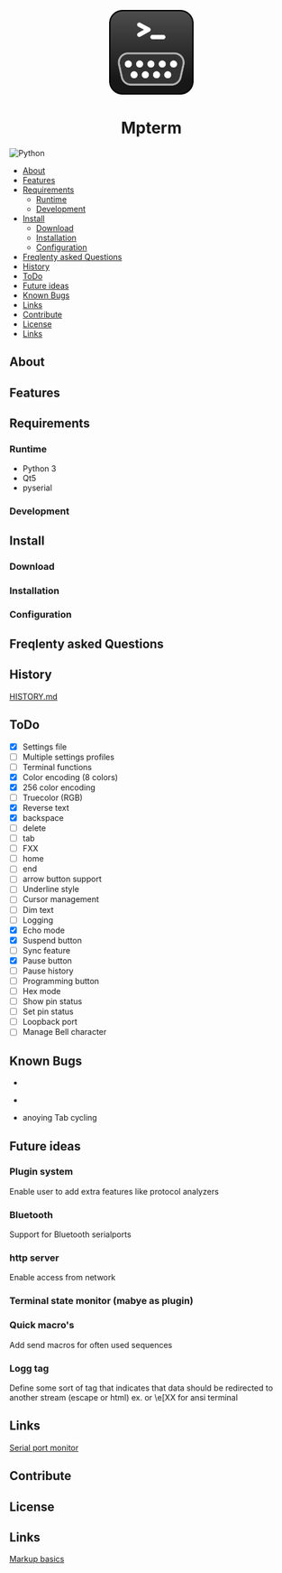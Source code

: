 


<p align="center">
  <img width="150" height="150" src="icons/mp_icon2.png">
</p>

<div style="text-align: center">
<h1>Mpterm</h1>
</div>

![Python](https://img.shields.io/badge/python-3670A0?style=for-the-badge&logo=python&logoColor=ffdd54)

<!-- START doctoc generated TOC please keep comment here to allow auto update -->
<!-- DON'T EDIT THIS SECTION, INSTEAD RE-RUN doctoc TO UPDATE -->

- [About](#about)
- [Features](#features)
- [Requirements](#requirements)
  - [Runtime](#runtime)
  - [Development](#development)
- [Install](#install)
  - [Download](#download)
  - [Installation](#installation)
  - [Configuration](#configuration)
- [Freqlenty asked Questions](#freqlenty-asked-questions)
- [History](#history)
- [ToDo](#todo)
- [Future ideas](#future-ideas)
- [Known Bugs](#known-bugs)
- [Links](#links)
- [Contribute](#contribute)
- [License](#license)
- [Links](#links-1)

<!-- END doctoc generated TOC please keep comment here to allow auto update -->

## About


## Features


## Requirements

### Runtime

- Python 3
- Qt5
- pyserial

### Development


## Install


### Download


### Installation


### Configuration


## Freqlenty asked Questions


## History

[HISTORY.md](/HISTORY.md)


## ToDo

- [x] Settings file
- [ ] Multiple settings profiles
- [ ] Terminal functions
- [x] Color encoding (8 colors)
- [x] 256 color encoding
- [ ] Truecolor (RGB)
- [x] Reverse text
- [x] backspace
- [ ] delete
- [ ] tab 
- [ ] FXX 
- [ ] home
- [ ] end 
- [ ] arrow button support 
- [ ] Underline style
- [ ] Cursor management
- [ ] Dim text
- [ ] Logging
- [x] Echo mode
- [x] Suspend button
- [ ] Sync feature
- [x] Pause button 
- [ ] Pause history
- [ ] Programming button
- [ ] Hex mode
- [ ] Show pin status
- [ ] Set pin status
- [ ] Loopback port
- [ ] Manage Bell character

## Known Bugs
- ~~~Underline dissapears~~~
- ~~~Real bright(bold) colors~~~
- anoying Tab cycling 

## Future ideas

### Plugin system
Enable user to add extra features like protocol analyzers

### Bluetooth 
Support for Bluetooth serialports

### http server
Enable access from network

### Terminal state monitor (mabye as plugin)

### Quick macro's
Add send macros for often used sequences

### Logg tag 
  Define some sort of tag that indicates that data should be redirected to another stream
  (escape or html) ex. <logg> </logg> or \e[XX for ansi terminal



## Links

[Serial port monitor](https://www.hhdsoftware.com/serial-port-monitor)

## Contribute


## License 





## Links

[Markup basics](https://docs.github.com/en/get-started/writing-on-github/working-with-advanced-formatting/autolinked-references-and-urls)
